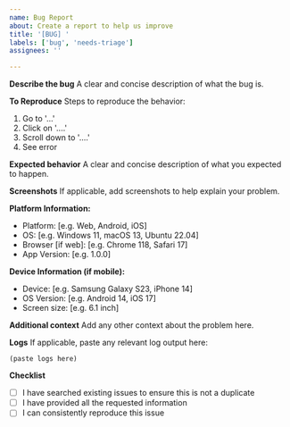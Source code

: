 ```yaml
---
name: Bug Report
about: Create a report to help us improve
title: '[BUG] '
labels: ['bug', 'needs-triage']
assignees: ''

---
```


**Describe the bug**
A clear and concise description of what the bug is.

**To Reproduce**
Steps to reproduce the behavior:
1. Go to '...'
2. Click on '....'
3. Scroll down to '....'
4. See error

**Expected behavior**
A clear and concise description of what you expected to happen.

**Screenshots**
If applicable, add screenshots to help explain your problem.

**Platform Information:**
 - Platform: [e.g. Web, Android, iOS]
 - OS: [e.g. Windows 11, macOS 13, Ubuntu 22.04]
 - Browser [if web]: [e.g. Chrome 118, Safari 17]
 - App Version: [e.g. 1.0.0]

**Device Information (if mobile):**
 - Device: [e.g. Samsung Galaxy S23, iPhone 14]
 - OS Version: [e.g. Android 14, iOS 17]
 - Screen size: [e.g. 6.1 inch]

**Additional context**
Add any other context about the problem here.

**Logs**
If applicable, paste any relevant log output here:
```
(paste logs here)
```

**Checklist**
- [ ] I have searched existing issues to ensure this is not a duplicate
- [ ] I have provided all the requested information
- [ ] I can consistently reproduce this issue
